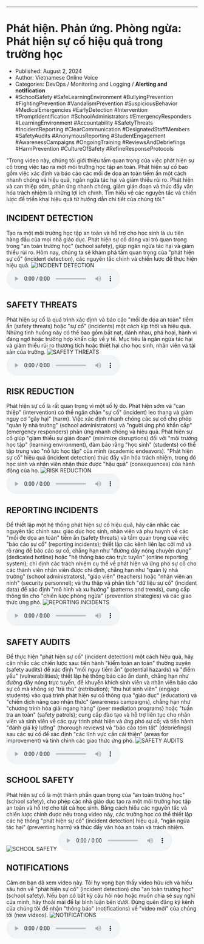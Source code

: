 
---

# Phát hiện. Phản ứng. Phòng ngừa: Phát hiện sự cố hiệu quả trong trường học

- Published: August 2, 2024
- Author: Vietnamese Online Voice
- Categories: DevOps / Monitoring and Logging / **Alerting and notification**
- #SchoolSafety #SafeLearningEnvironment #BullyingPrevention #FightingPrevention #VandalismPrevention #SuspiciousBehavior #MedicalEmergencies #EarlyDetection #Intervention #PromptIdentification #SchoolAdministrators #EmergencyResponders #LearningEnvironment #Accountability #SafetyThreats #IncidentReporting #ClearCommunication #DesignatedStaffMembers #SafetyAudits #AnonymousReporting #StudentEngagement #AwarenessCampaigns #OngoingTraining #ReviewsAndDebriefings #HarmPrevention #CultureOfSafety #RefineResponseProtocols

"Trong video này, chúng tôi giới thiệu tầm quan trọng của việc phát hiện sự cố trong việc tạo ra một môi trường học tập an toàn. Phát hiện sự cố bao gồm việc xác định và báo cáo các mối đe dọa an toàn tiềm ẩn một cách nhanh chóng và hiệu quả, ngăn ngừa tác hại và giảm thiểu rủi ro. Phát hiện và can thiệp sớm, phản ứng nhanh chóng, giảm gián đoạn và thúc đẩy văn hóa trách nhiệm là những lợi ích chính. Tìm hiểu về các nguyên tắc và chiến lược để triển khai hiệu quả từ hướng dẫn chi tiết của chúng tôi."


## INCIDENT DETECTION

Tạo ra một môi trường học tập an toàn và hỗ trợ cho học sinh là ưu tiên hàng đầu của mọi nhà giáo dục. Phát hiện sự cố đóng vai trò quan trọng trong "an toàn trường học" (school safety), giúp ngăn ngừa tác hại và giảm thiểu rủi ro. Hôm nay, chúng ta sẽ khám phá tầm quan trọng của "phát hiện sự cố" (incident detection), các nguyên tắc chính và chiến lược để thực hiện hiệu quả.
![INCIDENT DETECTION](https://http-archiver-apis-production-80.schnworks.com/storage/images/transitions/2024-08-02/transition-21992465280-Montserrat-Regular-673AB7.jpg)
<audio controls>
    <source src="https://http-archiver-apis-production-80.schnworks.com/storage/storage/audio/file-17805967827.mp3" type="audio/mpeg">
</audio>



## SAFETY THREATS

Phát hiện sự cố là quá trình xác định và báo cáo "mối đe dọa an toàn" tiềm ẩn (safety threats) hoặc "sự cố" (incidents) một cách kịp thời và hiệu quả. Những tình huống này có thể bao gồm bắt nạt, đánh nhau, phá hoại, hành vi đáng ngờ hoặc trường hợp khẩn cấp về y tế. Mục tiêu là ngăn ngừa tác hại và giảm thiểu rủi ro thương tích hoặc thiệt hại cho học sinh, nhân viên và tài sản của trường.
![SAFETY THREATS](https://http-archiver-apis-production-80.schnworks.com/storage/images/transitions/2024-08-02/transition--32661433924-Montserrat-ExtraBold-9C27B0.jpg)
<audio controls>
    <source src="https://http-archiver-apis-production-80.schnworks.com/storage/storage/audio/file-4347522060.mp3" type="audio/mpeg">
</audio>



## RISK REDUCTION

Phát hiện sự cố là rất quan trọng vì một số lý do. Phát hiện sớm và "can thiệp" (intervention) có thể ngăn chặn "sự cố" (incident) leo thang và giảm nguy cơ "gây hại" (harm). Việc xác định nhanh chóng các sự cố cho phép "quản lý nhà trường" (school administrators) và "người ứng phó khẩn cấp" (emergency responders) phản ứng nhanh chóng và hiệu quả. Phát hiện sự cố giúp "giảm thiểu sự gián đoạn" (minimize disruptions) đối với "môi trường học tập" (learning environment), đảm bảo rằng "học sinh" (students) có thể tập trung vào "nỗ lực học tập" của mình (academic endeavors). "Phát hiện sự cố" hiệu quả (incident detection) thúc đẩy văn hóa trách nhiệm, trong đó học sinh và nhân viên nhận thức được "hậu quả" (consequences) của hành động của họ.
![RISK REDUCTION](https://http-archiver-apis-production-80.schnworks.com/storage/images/transitions/2024-08-02/transition--1662728683-Montserrat-SemiBold-1A237E.jpg)
<audio controls>
    <source src="https://http-archiver-apis-production-80.schnworks.com/storage/storage/audio/file-16283671621.mp3" type="audio/mpeg">
</audio>



## REPORTING INCIDENTS

Để thiết lập một hệ thống phát hiện sự cố hiệu quả, hãy cân nhắc các nguyên tắc chính sau: giáo dục học sinh, nhân viên và phụ huynh về các "mối đe dọa an toàn" tiềm ẩn (safety threats) và tầm quan trọng của việc "báo cáo sự cố" (reporting incidents); thiết lập các kênh liên lạc cởi mở và rõ ràng để báo cáo sự cố, chẳng hạn như "đường dây nóng chuyên dụng" (dedicated hotline) hoặc "hệ thống báo cáo trực tuyến" (online reporting system); chỉ định các trách nhiệm cụ thể về phát hiện và ứng phó sự cố cho các thành viên nhân viên được chỉ định, chẳng hạn như "quản lý nhà trường" (school administrators), "giáo viên" (teachers) hoặc "nhân viên an ninh" (security personnel); và thu thập và phân tích "dữ liệu sự cố" (incident data) để xác định "mô hình và xu hướng" (patterns and trends), cung cấp thông tin cho "chiến lược phòng ngừa" (prevention strategies) và các giao thức ứng phó.
![REPORTING INCIDENTS](https://http-archiver-apis-production-80.schnworks.com/storage/images/transitions/2024-08-02/transition-10875337208-Montserrat-SemiBold-7B1FA2.jpg)
<audio controls>
    <source src="https://http-archiver-apis-production-80.schnworks.com/storage/storage/audio/file-10247939015.mp3" type="audio/mpeg">
</audio>



## SAFETY AUDITS

Để thực hiện "phát hiện sự cố" (incident detection) một cách hiệu quả, hãy cân nhắc các chiến lược sau: tiến hành "kiểm toán an toàn" thường xuyên (safety audits) để xác định "mối nguy tiềm ẩn" (potential hazards) và "điểm yếu" (vulnerabilities); thiết lập hệ thống báo cáo ẩn danh, chẳng hạn như đường dây nóng trực tuyến, để khuyến khích sinh viên và nhân viên báo cáo sự cố mà không sợ "trả thù" (retribution); "thu hút sinh viên" (engage students) vào quá trình phát hiện sự cố thông qua "giáo dục" (education) và "chiến dịch nâng cao nhận thức" (awareness campaigns), chẳng hạn như "chương trình hòa giải ngang hàng" (peer mediation programs) hoặc "tuần tra an toàn" (safety patrols); cung cấp đào tạo và hỗ trợ liên tục cho nhân viên và sinh viên về các quy trình phát hiện và ứng phó sự cố; và tiến hành "đánh giá kỹ lưỡng" (thorough reviews) và "báo cáo tóm tắt" (debriefings) sau các sự cố để xác định "các lĩnh vực cần cải thiện" (areas for improvement) và tinh chỉnh các giao thức ứng phó.
![SAFETY AUDITS](https://http-archiver-apis-production-80.schnworks.com/storage/images/transitions/2024-08-02/transition-9178242241-Montserrat-Medium-9C27B0.jpg)
<audio controls>
    <source src="https://http-archiver-apis-production-80.schnworks.com/storage/storage/audio/file-67102675159.mp3" type="audio/mpeg">
</audio>



## SCHOOL SAFETY

Phát hiện sự cố là một thành phần quan trọng của "an toàn trường học" (school safety), cho phép các nhà giáo dục tạo ra một môi trường học tập an toàn và hỗ trợ cho tất cả học sinh. Bằng cách hiểu các nguyên tắc và chiến lược chính được nêu trong video này, các trường học có thể thiết lập các hệ thống "phát hiện sự cố" (incident detection) hiệu quả, "ngăn ngừa tác hại" (preventing harm) và thúc đẩy văn hóa an toàn và trách nhiệm.
![SCHOOL SAFETY](https://http-archiver-apis-production-80.schnworks.com/storage/images/transitions/2024-08-02/transition-15911514725-Montserrat-Thin-1A237E.jpg)
<audio controls>
    <source src="https://http-archiver-apis-production-80.schnworks.com/storage/storage/audio/file-30076952066.mp3" type="audio/mpeg">
</audio>



## NOTIFICATIONS

Cảm ơn bạn đã xem video này. Tôi hy vọng bạn thấy video hữu ích và hiểu sâu hơn về "phát hiện sự cố" (incident detection) cho "an toàn trường học" (school safety). Nếu bạn có bất kỳ câu hỏi nào hoặc muốn chia sẻ suy nghĩ của mình, hãy thoải mái để lại bình luận bên dưới. Đừng quên đăng ký kênh của chúng tôi để nhận "thông báo" (notifications) về "video mới" của chúng tôi (new videos).
![NOTIFICATIONS](https://http-archiver-apis-production-80.schnworks.com/storage/images/transitions/2024-08-02/transition--6366564083-Montserrat-Bold-7B1FA2.jpg)
<audio controls>
    <source src="https://http-archiver-apis-production-80.schnworks.com/storage/storage/audio/file-17746902676.mp3" type="audio/mpeg">
</audio>

